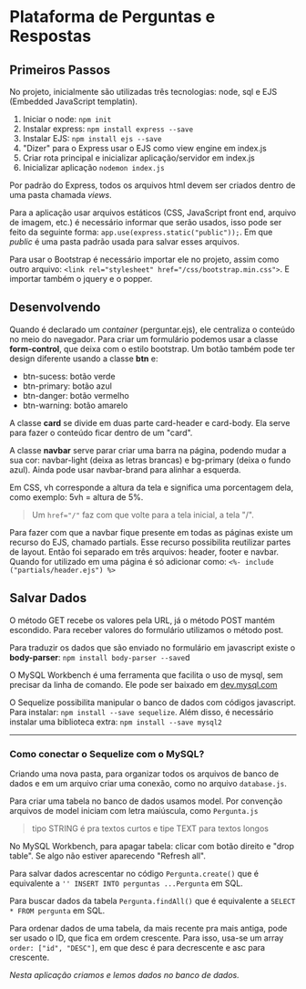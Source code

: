 # Plataforma de Perguntas e Respostas

## Primeiros Passos

No projeto, inicialmente são utilizadas três tecnologias: node, sql e EJS (Embedded JavaScript templatin).

1. Iniciar o node: `npm init`
2. Instalar express: `npm install express --save`
3. Instalar EJS: `npm install ejs --save`
4. "Dizer" para o Express usar o EJS como view engine em index.js
5. Criar rota principal e inicializar aplicação/servidor em index.js
6. Inicializar aplicação `nodemon index.js`

Por padrão do Express, todos os arquivos html devem ser criados dentro de uma pasta chamada _views_.

Para a aplicação usar arquivos estáticos (CSS, JavaScript front end, arquivo de imagem, etc.) é necessário informar que serão usados, isso pode ser feito da seguinte forma: `app.use(express.static("public"));`. Em que _public_ é uma pasta padrão usada para salvar esses arquivos.

Para usar o Bootstrap é necessário importar ele no projeto, assim como outro arquivo: `<link rel="stylesheet" href="/css/bootstrap.min.css">`. E importar também o jquery e o popper.

## Desenvolvendo

Quando é declarado um _container_ (perguntar.ejs), ele centraliza o conteúdo no meio do navegador. Para criar um formulário podemos usar a classe **form-control**, que deixa com o estilo bootstrap. Um botão também pode ter design diferente usando a classe **btn** e:
- btn-sucess: botão verde
- btn-primary: botão azul
- btn-danger: botão vermelho
- btn-warning: botão amarelo

A classe **card** se divide em duas parte card-header e card-body. Ela serve para fazer o conteúdo ficar dentro de um "card". 

A classe **navbar** serve parar criar uma barra na página, podendo mudar a sua cor: navbar-light (deixa as letras brancas) e bg-primary (deixa o fundo azul). Ainda pode usar navbar-brand para alinhar a esquerda.

Em CSS, vh corresponde a altura da tela e significa uma porcentagem dela, como exemplo: 5vh = altura de 5%.

> Um  `href="/"` faz com que volte para a tela inicial, a tela "/".

Para fazer com que a navbar fique presente em todas as páginas existe um recurso do EJS, chamado partials. Esse recurso possibilita reutilizar partes de layout. Então foi separado em três arquivos: header, footer e navbar. Quando for utilizado em uma página é só adicionar como: `<%- include ("partials/header.ejs") %>`

## Salvar Dados

O método GET recebe os valores pela URL, já o método POST mantém escondido. Para receber valores do formulário utilizamos o método post.

Para traduzir os dados que são enviado no formulário em javascript existe o **body-parser**: `npm install body-parser --save`d

O MySQL Workbench é uma ferramenta que facilita o uso de mysql, sem precisar da linha de comando. Ele pode ser baixado em [dev.mysql.com](https://dev.mysql.com/downloads/workbench/)

O Sequelize possibilita manipular o banco de dados com códigos javascript. Para instalar: `npm install --save sequelize`. Além disso, é necessário instalar uma biblioteca extra: `npm install --save mysql2`

---
### Como conectar o Sequelize com o MySQL?

Criando uma nova pasta, para organizar todos os arquivos de banco de dados e em um arquivo criar uma conexão, como no arquivo `database.js`.

Para criar uma tabela no banco de dados usamos model. Por convenção arquivos de model iniciam com letra maiúscula, como `Pergunta.js`

> tipo STRING é pra textos curtos e tipe TEXT para textos longos

No MySQL Workbench, para apagar tabela: clicar com botão direito e "drop table". Se algo não estiver aparecendo "Refresh all".

Para salvar dados acrescentar no código `Pergunta.create()` que é equivalente a `'' INSERT INTO perguntas ...Pergunta` em SQL.

Para buscar dados da tabela `Pergunta.findAll()` que é equivalente a `SELECT * FROM pergunta` em SQL. 

Para ordenar dados de uma tabela, da mais recente pra mais antiga, pode ser usado o ID, que fica em ordem crescente. Para isso, usa-se um array `order: ["id", "DESC"]`, em que desc é para decrescente e asc para crescente.

_Nesta aplicação criamos e lemos dados no banco de dados._